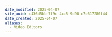 ```yaml
---
date_modified: 2025-04-07
site_uuid: c436d5bb-7f9c-4cc5-9d90-c7c617280f44
date_created: 2025-04-07
aliases:
  - Video Editors
---
```


